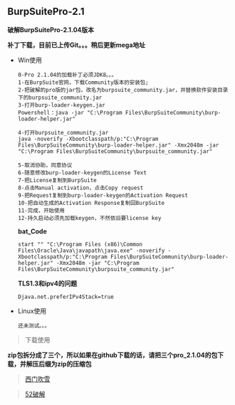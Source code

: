 ## BurpSuitePro-2.1

**破解BurpSuitePro-2.1.04版本**

**补丁下载，目前已上传Git。。。稍后更新mega地址**

- Win使用

  ```
  0-Pro 2.1.04的加载补丁必须JDK8。。。
  1-在BurpSuite官网，下载Community版本的安装包;
  2-把破解的pro版的jar包，改名为burpsuite_community.jar，并替换软件安装目录下的burpsuite_community.jar
  3-打开burp-loader-keygen.jar
  Powershell：java -jar "C:\Program Files\BurpSuiteCommunity\burp-loader-helper.jar"
  
  4-打开burpsuite_community.jar
  java -noverify -Xbootclasspath/p:"C:\Program Files\BurpSuiteCommunity\burp-loader-helper.jar" -Xmx2048m -jar "C:\Program Files\BurpSuiteCommunity\burpsuite_community.jar"
  
  5-取消协助，同意协议
  6-随意修改burp-loader-keygen的License Text
  7-把License复制到BurpSuite
  8-点击Manual activation，点击Copy request
  9-把Request复制到burp-loader-keygen的Activation Request
  10-把自动生成的Activation Response复制回BurpSuite
  11-完成，开始使用
  12-持久启动必须先加载keygen，不然依旧要license key
  ```

  **bat_Code**

  `start "" "C:\Program Files (x86)\Common Files\Oracle\Java\javapath\java.exe" -noverify -Xbootclasspath/p:"C:\Program Files\BurpSuiteCommunity\burp-loader-helper.jar" -Xmx2048m -jar "C:\Program Files\BurpSuiteCommunity\burpsuite_community.jar"`

  **TLS1.3和ipv4的问题**

  `Djava.net.preferIPv4Stack=true`

- Linux使用

  ```
  还未测试。。。
  ```

> 下载使用

**zip包拆分成了三个，所以如果在github下载的话，请把三个pro_2.1.04的包下载，并解压后缀为zip的压缩包**

> [西门吹雪](http://ximcx.cn/post-110.html)

> [52破解](https://www.52pojie.cn/thread-1038295-1-1.html)
